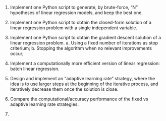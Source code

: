 1. Implement one Python script to generate, by brute-force, “N” hypotheses of linear regression models, and keep the   best one.
   
2. Implement one Python script to obtain the closed-form solution of a linear regression problem with a single independent variable.
   
3. Implement one Python script to obtain the gradient descent solution of a linear regression problem.
    a. Using a fixed number of iterations as stop criterium;
    b. Stopping the algorithm when no relevant improvements occur;

4. Implement a computationally more efficient version of linear regression: batch linear regression.

5. Design and implement an “adaptive learning rate” strategy, where the idea is to use larger steps at the beginning of the iterative process, and iteratively decrease them once the solution is close.

6. Compare the computational/accuracy performance of the fixed vs adaptive learning rate strategies.

7.